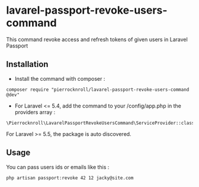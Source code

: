 # lavarel-passport-revoke-users-command
This command revoke access and refresh tokens of given users in Laravel Passport

## Installation
* Install the command with composer :
```
composer require "pierrocknroll/lavarel-passport-revoke-users-command @dev"
```

* For Laravel <= 5.4, add the command to your /config/app.php in the providers array :
```
\Pierrocknroll\LavarelPassportRevokeUsersCommand\ServiceProvider::class
```
For Laravel >= 5.5, the package is auto discovered.

## Usage
You can pass users ids or emails like this :
```
php artisan passport:revoke 42 12 jacky@site.com
```
